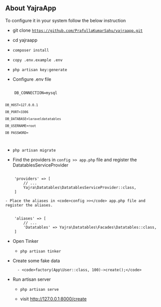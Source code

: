 

## About YajraApp

To configure it in your system follow the below instruction

- git clone <code>https://github.com/PrafullaKumarSahu/yajraapp.git</code>

- cd yajraapp

- <code>composer install</code>

- <code>copy .env.example .env</code>

- <code>php artisan key:generate</code>

- Configure .env file

<code>
    DB_CONNECTION=mysql
	
    DB_HOST=127.0.0.1
	
    DB_PORT=3306
	
    DB_DATABASE=laraveldatatables
	
    DB_USERNAME=root
	
    DB_PASSWORD=
</code>

- <code>php artisan migrate</code>

- Find the providers in <code>config >> app.php</code> file and register the DatatablesServiceProvider

<code>
    'providers' => [
        // ...
        Yajra\Datatables\DatatablesServiceProvider::class,
    ]
</code>

    - Place the aliases in <code>config >></code> app.php file and register the aliases.
	
<code>
    'aliases' => [
        // ...
        'Datatables' => Yajra\Datatables\Facades\Datatables::class,
    ]
</code>

- Open Tinker
    - <code>php artisan tinker</code>

	
- Create some fake data

        - <code>factory(App\User::class, 100)->create();</code>
		
- Run artisan server
		
    - <code>php artisan serve</code>
	
	
    - visit http://127.0.0.1:8000/create